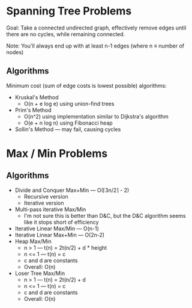 Spanning Tree Problems
======================

Goal: Take a connected undirected graph, effectively remove edges until there are no cycles, while remaining connected.

Note: You'll always end up with at least n-1 edges (where n &equiv; number of nodes)

Algorithms
----------

Minimum cost (sum of edge costs is lowest possible) algorithms:
* Kruskal's Method
    - O(n + e log e) using union-find trees
* Prim's Method
    - O(n^2) using implementation similar to Dijkstra's algorithm
    - O(e + n log n) using Fibonacci heap
* Sollin's Method &mdash; may fail, causing cycles


Max / Min Problems
==================

Algorithms
----------
* Divide and Conquer Max+Min &mdash; O(&lceil;3n/2&rceil; - 2)
    - Recursive version
    - Iterative version
* Multi-pass iterative Max/Min
    - I'm not sure this is better than D&C, but the D&C algorithm seems like it stops short of efficiency
* Iterative Linear Max/Min &mdash; O(n-1)
* Iterative Linear Max+Min &mdash; O(2n-2)
* Heap Max/Min
    - n > 1 &mdash; t(n) = 2t(n/2) + d * height
    - n <= 1 &mdash; t(n) = c
    - c and d are constants
    - Overall: O(n)
* Loser Tree Max/Min
    - n > 1 &mdash; t(n) = 2t(n/2) + d
    - n <= 1 &mdash; t(n) = c
    - c and d are constants
    - Overall: O(n)
